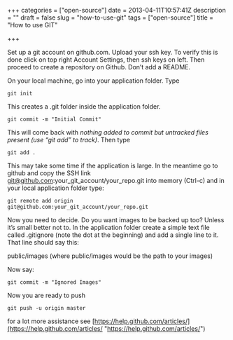 +++
categories = ["open-source"]
date = 2013-04-11T10:57:41Z
description = ""
draft = false
slug = "how-to-use-git"
tags = ["open-source"]
title = "How to use GIT"

+++


Set up a git account on github.com. Upload your ssh key. To verify this is done click on top right Account Settings, then ssh keys on left. Then proceed to create a repository on Github. Don’t add a README.  
  
 On your local machine, go into your application folder. Type

    git init

This creates a .git folder inside the application folder.

    git commit -m "Initial Commit"

This will come back with *nothing added to commit but untracked files present (use “git add” to track)*. Then type

    git add .

This may take some time if the application is large. In the meantime go to github and copy the SSH link git@github.com:your_git_account/your_repo.git into memory (Ctrl-c) and in your local application folder type:

    git remote add origin    
    git@github.com:your_git_account/your_repo.git

Now you need to decide. Do you want images to be backed up too? Unless it’s small better not to. In the application folder create a simple text file called .gitignore (note the dot at the beginning) and add a single line to it. That line should say this:

public/images (where public/images would be the path to your images)

Now say:

    git commit -m "Ignored Images"

Now you are ready to push

    git push -u origin master

for a lot more assistance see [https://help.github.com/articles/](https://help.github.com/articles/ "https://help.github.com/articles/")

